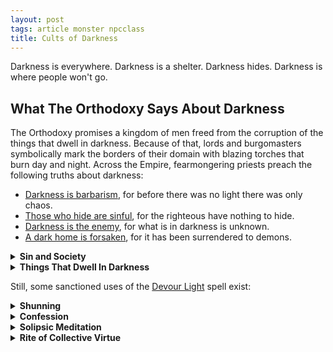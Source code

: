 ```yaml
---
layout: post
tags: article monster npcclass
title: Cults of Darkness
---
```


Darkness is everywhere. Darkness is a shelter. Darkness hides. Darkness is where people won't go.

## What The Orthodoxy Says About Darkness

The Orthodoxy promises a kingdom of men freed from the corruption of the things that dwell in darkness. Because of that, lords and burgomasters symbolically mark the borders of their domain with blazing torches that burn day and night. Across the Empire, fearmongering priests preach the following truths about darkness:

- <ins>Darkness is barbarism</ins>, for before there was no light there was only chaos.
- <ins>Those who hide are sinful</ins>, for the righteous have nothing to hide.
- <ins>Darkness is the enemy</ins>, for what is in darkness is unknown. 
- <ins>A dark home is forsaken</ins>, for it has been surrendered to demons.

<details markdown="1">
<summary><b>Sin and Society</b></summary>
Communities harboring sin know misery for they are forsaken by the Authority. Hence, one’s sins are the whole parish’s business. Sins are to be appropriately atoned for and unrepentant sinners shunned or executed to preserve the Authority’s favour.
</details>


<details markdown="1">
<summary><b>Things That Dwell In Darkness</b></summary>
For the reasons listed above, a pious person should distrust, fear and fight things that dwell in the dark. This concept is not clearly defined in the Holy Texts, but, over the centuries, the Church has interpreted it as including such things as people who do business after sunset, nocturnal animals, humanoids with darkvision, aquatic creatures, the undead, people who live underground, winter, and people who have been incarcerated.
</details>

Still, some sanctioned uses of the [Devour Light](/2020/11/13/devour-light/) spell exist:

<details markdown="1">
<summary><b>Shunning</b></summary>
Since the Church considers a dark home abandoned, in some principalities, a person is cast aside from the community by ritually devouring all the lights in its home, plunging it in total darkness. The shunned person is thus stuck in an impossible dilemma: stay and be considered a darkness dweller, or leave their home, either which legitimates the expropriation. Once the spell ends and the light shines back in, the house is claimed by the community.
</details>

<details markdown="1">
<summary><b>Confession</b></summary>
A sinner who wants to avoid being shunned better atone before others take the matter in their hands. That is why confession is one of the core sacraments of the Orthodoxy. In many cathedrals, confessors ritually plunge certain alcoves in complete darkness for that purpose. They sit there in prayer, unable to see who will join them. Darkness serves a double purpose here: preserving anonymity, and being the first step towards penance, as willingly entering it is an admission of sin by itself.
</details>

<details markdown="1">
<summary><b>Solipsic Meditation</b></summary>
Orthodox monasticism implies some sort of ritualized tests of faith. Sometimes, these take the form of long daily meditative prayers isolated in complete darkness. During them, monks look inward, pray and reject everything they perceive. Indeed, in the dark, the only certainties are yourself and the Orthodoxy. 
</details>

<details markdown="1">
<summary><b>Rite of Collective Virtue</b></summary>
Once per year, on the day furthest apart from the holiest, certain parishes test their faith by holding ostentatious demonstrations of virtue. These demonstrations are simple in appearance: a crowd — self-important bourgeois men dragging their servants and household, debaucherous nobles demonstrating their restraint for a future court plea, unwed youth looking to impress potential in-laws, hungry commoners hoping to improve their lot — gathers in the church at noon which is then locked from the outside and plunged into magical darkness. When the six o’clock bell rings, if the crowd hasn’t devolved into chaos, the rest of the year will be auspicious. But with darkness providing impunity, and with masters, servants, rivals and lovers trapped together, the occasion is ripe for drama ranging from petty theft to murder.
</details>
